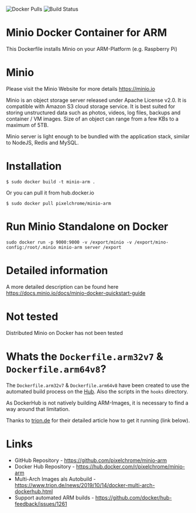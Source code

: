 ![Docker Pulls](https://img.shields.io/docker/pulls/pixelchrome/minio-arm)
![Build Status](https://img.shields.io/docker/cloud/build/pixelchrome/minio-arm)

# Minio Docker Container for ARM
This Dockerfile installs Minio on your ARM-Platform (e.g. Raspberry Pi)

# Minio
Please visit the Minio Website for more details https://minio.io

Minio is an object storage server released under Apache License v2.0. It is compatible with Amazon S3 cloud storage service. It is best suited for storing unstructured data such as photos, videos, log files, backups and container / VM images. Size of an object can range from a few KBs to a maximum of 5TB.

Minio server is light enough to be bundled with the application stack, similar to NodeJS, Redis and MySQL.

# Installation
```
$ sudo docker build -t minio-arm .
```

Or you can pull it from hub.docker.io
```
$ sudo docker pull pixelchrome/minio-arm
```

# Run Minio Standalone on Docker
```
sudo docker run -p 9000:9000 -v /export/minio -v /export/mino-config:/root/.minio minio-arm server /export
```

# Detailed information
A more detailed description can be found here https://docs.minio.io/docs/minio-docker-quickstart-guide

# Not tested
Distributed Minio on Docker has not been tested

# Whats the `Dockerfile.arm32v7` &  `Dockerfile.arm64v8`?

The `Dockerfile.arm32v7` &  `Dockerfile.arm64v8` have been created to use the automated build process on the [Hub](hub.docker.com). Also the scripts in the `hooks` directory.

As DockerHub is not natively building ARM-Images, it is necessary to find a way around that limitation.

Thanks to [trion.de](https://www.trion.de) for their detailed article how to get it running (link below).

# Links
* GitHub Repository - https://github.com/pixelchrome/minio-arm
* Docker Hub Repository - https://hub.docker.com/r/pixelchrome/minio-arm
* Multi-Arch Images als Autobuild - https://www.trion.de/news/2019/10/14/docker-multi-arch-dockerhub.html
* Support automated ARM builds - https://github.com/docker/hub-feedback/issues/1261